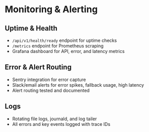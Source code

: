 # Monitoring & Alerting

## Uptime & Health
- `/api/v1/health/ready` endpoint for uptime checks
- `/metrics` endpoint for Prometheus scraping
- Grafana dashboard for API, error, and latency metrics

## Error & Alert Routing
- Sentry integration for error capture
- Slack/email alerts for error spikes, fallback usage, high latency
- Alert routing tested and documented

## Logs
- Rotating file logs, journald, and log tailer
- All errors and key events logged with trace IDs 